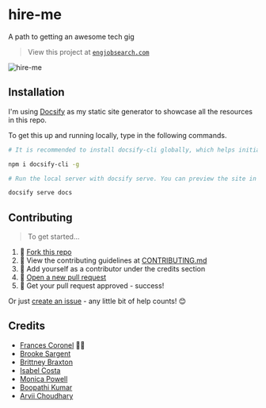 # hire-me

A path to getting an awesome tech gig

> View this project at [`engjobsearch.com`](https://engjobsearch.com)

![hire-me](https://i.imgur.com/J1fCB2I.png)

## Installation

I'm using [Docsify](https://docsify.js.org/) as my static site generator to showcase all the resources in this repo.

To get this up and running locally, type in the following commands.

```bash
# It is recommended to install docsify-cli globally, which helps initializing and previewing the website locally.

npm i docsify-cli -g

# Run the local server with docsify serve. You can preview the site in your browser on http://localhost:3000.

docsify serve docs
```

## Contributing

> To get started...

1.  🍴 [Fork this repo](https://github.com/francescoronel/hire-me#fork-destination-box)
2.  🔨 View the contributing guidelines at [CONTRIBUTING.md](/CONTRIBUTING.md)
3.  👥 Add yourself as a contributor under the credits section
4.  🔧 [Open a new pull request](https://github.com/francescoronel/hire-me/compare)
5.  🎉 Get your pull request approved - success!

Or just [create an issue](https://github.com/francescoronel/hire-me/issues) - any little bit of help counts! 😊

## Credits

- [Frances Coronel](http://francescoronel.com) 🍫🍓
- [Brooke Sargent](https://github.com/brookesargent)
- [Brittney Braxton](https://github.com/mintii)
- [Isabel Costa](https://github.com/isabelcosta)
- [Monica Powell](https://github.com/m0nica)
- [Boopathi Kumar](https://github.com/boopathikumar018)
- [Arvii Choudhary](https://github.com/ArviiChoudhary)
